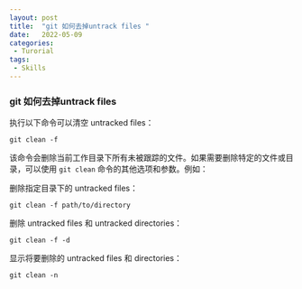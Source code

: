 ```yaml
---
layout: post
title:  "git 如何去掉untrack files "
date:   2022-05-09
categories:
 - Turorial
tags:
 - Skills
---
```



### git 如何去掉untrack files 

执行以下命令可以清空 untracked files：

```text
git clean -f
```

该命令会删除当前工作目录下所有未被跟踪的文件。如果需要删除特定的文件或目录，可以使用 `git clean` 命令的其他选项和参数。例如：

删除指定目录下的 untracked files：

```text
git clean -f path/to/directory
```

删除 untracked files 和 untracked directories：

```text
git clean -f -d
```

显示将要删除的 untracked files 和 directories：

```text
git clean -n
```
